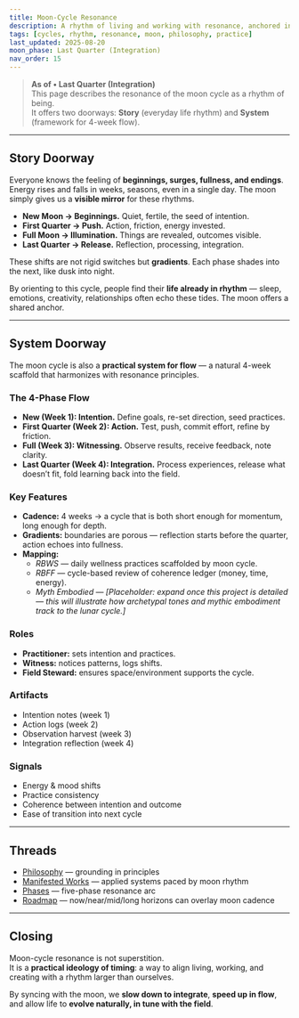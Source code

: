 ```yaml
---
title: Moon-Cycle Resonance
description: A rhythm of living and working with resonance, anchored in the lunar cycle.
tags: [cycles, rhythm, resonance, moon, philosophy, practice]
last_updated: 2025-08-20
moon_phase: Last Quarter (Integration)
nav_order: 15
---
```


> **As of • Last Quarter (Integration)**  
> This page describes the resonance of the moon cycle as a rhythm of being.  
> It offers two doorways: **Story** (everyday life rhythm) and **System** (framework for 4-week flow).

---

## Story Doorway
Everyone knows the feeling of **beginnings, surges, fullness, and endings**.  
Energy rises and falls in weeks, seasons, even in a single day. The moon simply gives us a **visible mirror** for these rhythms.  

- **New Moon → Beginnings.** Quiet, fertile, the seed of intention.  
- **First Quarter → Push.** Action, friction, energy invested.  
- **Full Moon → Illumination.** Things are revealed, outcomes visible.  
- **Last Quarter → Release.** Reflection, processing, integration.  

These shifts are not rigid switches but **gradients**. Each phase shades into the next, like dusk into night.  

By orienting to this cycle, people find their **life already in rhythm** — sleep, emotions, creativity, relationships often echo these tides. The moon offers a shared anchor.

---

## System Doorway
The moon cycle is also a **practical system for flow** — a natural 4-week scaffold that harmonizes with resonance principles.

### The 4-Phase Flow
- **New (Week 1): Intention.** Define goals, re-set direction, seed practices.  
- **First Quarter (Week 2): Action.** Test, push, commit effort, refine by friction.  
- **Full (Week 3): Witnessing.** Observe results, receive feedback, note clarity.  
- **Last Quarter (Week 4): Integration.** Process experiences, release what doesn’t fit, fold learning back into the field.  

### Key Features
- **Cadence:** 4 weeks → a cycle that is both short enough for momentum, long enough for depth.  
- **Gradients:** boundaries are porous — reflection starts before the quarter, action echoes into fullness.  
- **Mapping:**  
  - *RBWS* — daily wellness practices scaffolded by moon cycle.  
  - *RBFF* — cycle-based review of coherence ledger (money, time, energy).  
  - *Myth Embodied* — *[Placeholder: expand once this project is detailed — this will illustrate how archetypal tones and mythic embodiment track to the lunar cycle.]*  

### Roles
- **Practitioner:** sets intention and practices.  
- **Witness:** notices patterns, logs shifts.  
- **Field Steward:** ensures space/environment supports the cycle.  

### Artifacts
- Intention notes (week 1)  
- Action logs (week 2)  
- Observation harvest (week 3)  
- Integration reflection (week 4)  

### Signals
- Energy & mood shifts  
- Practice consistency  
- Coherence between intention and outcome  
- Ease of transition into next cycle  

---

## Threads
- [Philosophy](/philosophy#cycles--rhythm) — grounding in principles  
- [Manifested Works](/manifested-works) — applied systems paced by moon rhythm  
- [Phases](/phases#integration) — five-phase resonance arc  
- [Roadmap](/roadmap) — now/near/mid/long horizons can overlay moon cadence  

---

## Closing
Moon-cycle resonance is not superstition.  
It is a **practical ideology of timing**: a way to align living, working, and creating with a rhythm larger than ourselves.  

By syncing with the moon, we **slow down to integrate**, **speed up in flow**, and allow life to **evolve naturally, in tune with the field**.
